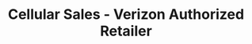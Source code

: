---
title: "Cellular Sales - Verizon Authorized Retailer"
url: /palm-bay/cellular-sales-verizon-authorized-retailer/
shop: Handy
---